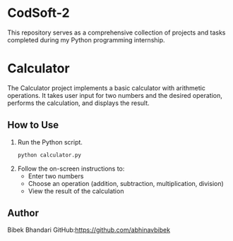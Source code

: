 # CodSoft-2
This repository serves as a comprehensive collection of projects and tasks completed during my Python programming internship.

# Calculator
The Calculator project implements a basic calculator with arithmetic operations. It takes user input for two numbers and the desired operation, performs the calculation, and displays the result. 

## How to Use
1. Run the Python script.
   ```bash
   python calculator.py
2. Follow the on-screen instructions to:
   - Enter two numbers
   - Choose an operation (addition, subtraction, multiplication, division)
   - View the result of the calculation

## Author
Bibek Bhandari
GitHub:https://github.com/abhinavbibek
